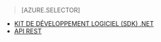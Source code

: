 ﻿> [AZURE.SELECTOR]
- [KIT DE DÉVELOPPEMENT LOGICIEL (SDK) .NET](/documentation/articles/media-services-dotnet-get-started/)
- [API REST](/documentation/articles/media-services-rest-get-started/)

<!--HONumber=47-->
